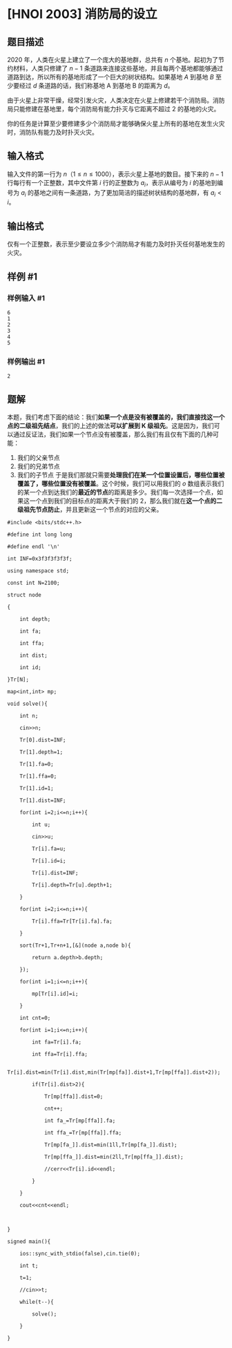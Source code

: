 # [HNOI 2003] 消防局的设立

## 题目描述

2020 年，人类在火星上建立了一个庞大的基地群，总共有 $n$ 个基地。起初为了节约材料，人类只修建了 $n-1$ 条道路来连接这些基地，并且每两个基地都能够通过道路到达，所以所有的基地形成了一个巨大的树状结构。如果基地 $A$ 到基地 $B$ 至少要经过 $d$ 条道路的话，我们称基地 A 到基地 B 的距离为 $d$。

由于火星上非常干燥，经常引发火灾，人类决定在火星上修建若干个消防局。消防局只能修建在基地里，每个消防局有能力扑灭与它距离不超过 $2$ 的基地的火灾。

你的任务是计算至少要修建多少个消防局才能够确保火星上所有的基地在发生火灾时，消防队有能力及时扑灭火灾。

## 输入格式

输入文件的第一行为 $n$（$1 \leq n \leq 1000$），表示火星上基地的数目。接下来的 $n-1$ 行每行有一个正整数，其中文件第 $i$ 行的正整数为 $a_i$，表示从编号为 $i$ 的基地到编号为 $a_i$ 的基地之间有一条道路，为了更加简洁的描述树状结构的基地群，有 $a_i\lt i$。

## 输出格式

仅有一个正整数，表示至少要设立多少个消防局才有能力及时扑灭任何基地发生的火灾。

## 样例 #1

### 样例输入 #1

```
6
1
2
3
4
5
```

### 样例输出 #1

```
2
```

## 题解
本题，我们考虑下面的结论：我们**如果一个点是没有被覆盖的，我们直接找这一个点的二级祖先结点**，我们的上述的做法**可以扩展到 K 级祖先**。这是因为，我们可以通过反证法，我们如果一个节点没有被覆盖，那么我们有且仅有下面的几种可能：
1. 我们的父亲节点
2. 我们的兄弟节点
3. 我们的子节点
于是我们那就只需要**处理我们在某一个位置设置后，哪些位置被覆盖了，哪些位置没有被覆盖**。这个时候，我们可以用我们的 $o$ 数组表示我们的某一个点到达我们的**最近的节点**的距离是多少。我们每一次选择一个点，如果这一个点到我们的目标点的距离大于我们的 2，那么我们就在**这一个点的二级祖先节点防止**，并且更新这一个节点的对应的父亲。

```
#include <bits/stdc++.h>

#define int long long

#define endl '\n'

int INF=0x3f3f3f3f3f;

using namespace std;

const int N=2100;

struct node

{

    int depth;

    int fa;

    int ffa;

    int dist;

    int id;

}Tr[N];

map<int,int> mp;

void solve(){

    int n;

    cin>>n;

    Tr[0].dist=INF;

    Tr[1].depth=1;

    Tr[1].fa=0;

    Tr[1].ffa=0;

    Tr[1].id=1;

    Tr[1].dist=INF;

    for(int i=2;i<=n;i++){

        int u;

        cin>>u;

        Tr[i].fa=u;

        Tr[i].id=i;

        Tr[i].dist=INF;

        Tr[i].depth=Tr[u].depth+1;

    }

    for(int i=2;i<=n;i++){

        Tr[i].ffa=Tr[Tr[i].fa].fa;

    }

    sort(Tr+1,Tr+n+1,[&](node a,node b){

        return a.depth>b.depth;

    });

    for(int i=1;i<=n;i++){

        mp[Tr[i].id]=i;

    }

    int cnt=0;

    for(int i=1;i<=n;i++){

        int fa=Tr[i].fa;

        int ffa=Tr[i].ffa;

        Tr[i].dist=min(Tr[i].dist,min(Tr[mp[fa]].dist+1,Tr[mp[ffa]].dist+2));

        if(Tr[i].dist>2){

            Tr[mp[ffa]].dist=0;

            cnt++;

            int fa_=Tr[mp[ffa]].fa;

            int ffa_=Tr[mp[ffa]].ffa;

            Tr[mp[fa_]].dist=min(1ll,Tr[mp[fa_]].dist);

            Tr[mp[ffa_]].dist=min(2ll,Tr[mp[ffa_]].dist);

            //cerr<<Tr[i].id<<endl;

        }

    }

    cout<<cnt<<endl;

  

}

signed main(){

    ios::sync_with_stdio(false),cin.tie(0);

    int t;

    t=1;

    //cin>>t;

    while(t--){

        solve();

    }

}
```